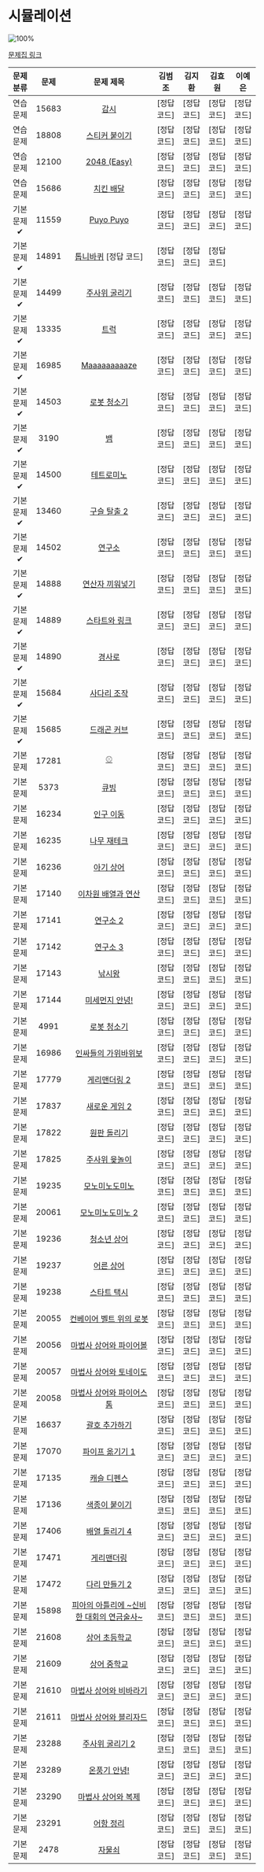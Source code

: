 # 시뮬레이션

![100%](https://progress-bar.dev/0/?scale=61&title=progress&width=500&color=babaca&suffix=/61)

[문제집 링크](https://www.acmicpc.net/workbook/view/7316)

| 문제 분류 | 문제 | 문제 제목 | 김범조 | 김지환 | 김효원 | 이예은 |
| :--: | :--: | :--: | :--: | :--: | :--: | :--: |
| 연습 문제 | 15683 | [감시](https://www.acmicpc.net/problem/15683) | [정답 코드] | [정답 코드] | [정답 코드] | [정답 코드] |
| 연습 문제 | 18808 | [스티커 붙이기](https://www.acmicpc.net/problem/18808) | [정답 코드] | [정답 코드] | [정답 코드] | [정답 코드] |
| 연습 문제 | 12100 | [2048 (Easy)](https://www.acmicpc.net/problem/12100) | [정답 코드] | [정답 코드] | [정답 코드] | [정답 코드] |
| 연습 문제 | 15686 | [치킨 배달](https://www.acmicpc.net/problem/15686) | [정답 코드] | [정답 코드] | [정답 코드] | [정답 코드] |
| 기본 문제✔ | 11559 | [Puyo Puyo](https://www.acmicpc.net/problem/11559) | [정답 코드] | [정답 코드] | [정답 코드] | [정답 코드] |
| 기본 문제✔ | 14891 | [톱니바퀴](https://www.acmicpc.net/problem/14891)  [정답 코드] | [정답 코드] | [정답 코드] | [정답 코드] |
| 기본 문제✔ | 14499 | [주사위 굴리기](https://www.acmicpc.net/problem/14499) | [정답 코드] | [정답 코드] | [정답 코드] | [정답 코드] |
| 기본 문제✔ | 13335 | [트럭](https://www.acmicpc.net/problem/13335) | [정답 코드] | [정답 코드] | [정답 코드] | [정답 코드] |
| 기본 문제✔ | 16985 | [Maaaaaaaaaze](https://www.acmicpc.net/problem/16985) | [정답 코드] | [정답 코드] | [정답 코드] | [정답 코드] |
| 기본 문제✔ | 14503 | [로봇 청소기](https://www.acmicpc.net/problem/14503) | [정답 코드] | [정답 코드] | [정답 코드] | [정답 코드] |
| 기본 문제✔ | 3190 | [뱀](https://www.acmicpc.net/problem/3190) | [정답 코드] | [정답 코드] | [정답 코드] | [정답 코드] |
| 기본 문제✔ | 14500 | [테트로미노](https://www.acmicpc.net/problem/14500) | [정답 코드] | [정답 코드] | [정답 코드] | [정답 코드] |
| 기본 문제✔ | 13460 | [구슬 탈출 2](https://www.acmicpc.net/problem/13460) | [정답 코드] | [정답 코드] | [정답 코드] | [정답 코드] |
| 기본 문제✔ | 14502 | [연구소](https://www.acmicpc.net/problem/14502) | [정답 코드] | [정답 코드] | [정답 코드] | [정답 코드] |
| 기본 문제✔ | 14888 | [연산자 끼워넣기](https://www.acmicpc.net/problem/14888) | [정답 코드] | [정답 코드] | [정답 코드] | [정답 코드] |
| 기본 문제✔ | 14889 | [스타트와 링크](https://www.acmicpc.net/problem/14889) | [정답 코드] | [정답 코드] | [정답 코드] | [정답 코드] |
| 기본 문제✔ | 14890 | [경사로](https://www.acmicpc.net/problem/14890) | [정답 코드] | [정답 코드] | [정답 코드] | [정답 코드] |
| 기본 문제✔ | 15684 | [사다리 조작](https://www.acmicpc.net/problem/15684) | [정답 코드] | [정답 코드] | [정답 코드] | [정답 코드] |
| 기본 문제✔ | 15685 | [드래곤 커브](https://www.acmicpc.net/problem/15685) | [정답 코드] | [정답 코드] | [정답 코드] | [정답 코드] |
| 기본 문제 | 17281 | [⚾](https://www.acmicpc.net/problem/17281) | [정답 코드] | [정답 코드] | [정답 코드] | [정답 코드] |
| 기본 문제 | 5373 | [큐빙](https://www.acmicpc.net/problem/5373) | [정답 코드] | [정답 코드] | [정답 코드] | [정답 코드] |
| 기본 문제 | 16234 | [인구 이동](https://www.acmicpc.net/problem/16234) | [정답 코드] | [정답 코드] | [정답 코드] | [정답 코드] |
| 기본 문제 | 16235 | [나무 재테크](https://www.acmicpc.net/problem/16235) | [정답 코드] | [정답 코드] | [정답 코드] | [정답 코드] |
| 기본 문제 | 16236 | [아기 상어](https://www.acmicpc.net/problem/16236) | [정답 코드] | [정답 코드] | [정답 코드] | [정답 코드] |
| 기본 문제 | 17140 | [이차원 배열과 연산](https://www.acmicpc.net/problem/17140) | [정답 코드] | [정답 코드] | [정답 코드] | [정답 코드] |
| 기본 문제 | 17141 | [연구소 2](https://www.acmicpc.net/problem/17141) | [정답 코드] | [정답 코드] | [정답 코드] | [정답 코드] |
| 기본 문제 | 17142 | [연구소 3](https://www.acmicpc.net/problem/17142) | [정답 코드] | [정답 코드] | [정답 코드] | [정답 코드] |
| 기본 문제 | 17143 | [낚시왕](https://www.acmicpc.net/problem/17143) | [정답 코드] | [정답 코드] | [정답 코드] | [정답 코드] |
| 기본 문제 | 17144 | [미세먼지 안녕!](https://www.acmicpc.net/problem/17144) | [정답 코드] | [정답 코드] | [정답 코드] | [정답 코드] |
| 기본 문제 | 4991 | [로봇 청소기](https://www.acmicpc.net/problem/4991) | [정답 코드] | [정답 코드] | [정답 코드] | [정답 코드] |
| 기본 문제 | 16986 | [인싸들의 가위바위보](https://www.acmicpc.net/problem/16986) | [정답 코드] | [정답 코드] | [정답 코드] | [정답 코드] |
| 기본 문제 | 17779 | [게리맨더링 2](https://www.acmicpc.net/problem/17779) | [정답 코드] | [정답 코드] | [정답 코드] | [정답 코드] |
| 기본 문제 | 17837 | [새로운 게임 2](https://www.acmicpc.net/problem/17837) | [정답 코드] | [정답 코드] | [정답 코드] | [정답 코드] |
| 기본 문제 | 17822 | [원판 돌리기](https://www.acmicpc.net/problem/17822) | [정답 코드] | [정답 코드] | [정답 코드] | [정답 코드] |
| 기본 문제 | 17825 | [주사위 윷놀이](https://www.acmicpc.net/problem/17825) | [정답 코드] | [정답 코드] | [정답 코드] | [정답 코드] |
| 기본 문제 | 19235 | [모노미노도미노](https://www.acmicpc.net/problem/19235) | [정답 코드] | [정답 코드] | [정답 코드] | [정답 코드] |
| 기본 문제 | 20061 | [모노미노도미노 2](https://www.acmicpc.net/problem/20061) | [정답 코드] | [정답 코드] | [정답 코드] | [정답 코드] |
| 기본 문제 | 19236 | [청소년 상어](https://www.acmicpc.net/problem/19236) | [정답 코드] | [정답 코드] | [정답 코드] | [정답 코드] |
| 기본 문제 | 19237 | [어른 상어](https://www.acmicpc.net/problem/19237) | [정답 코드] | [정답 코드] | [정답 코드] | [정답 코드] |
| 기본 문제 | 19238 | [스타트 택시](https://www.acmicpc.net/problem/19238) | [정답 코드] | [정답 코드] | [정답 코드] | [정답 코드] |
| 기본 문제 | 20055 | [컨베이어 벨트 위의 로봇](https://www.acmicpc.net/problem/20055) | [정답 코드] | [정답 코드] | [정답 코드] | [정답 코드] |
| 기본 문제 | 20056 | [마법사 상어와 파이어볼](https://www.acmicpc.net/problem/20056) | [정답 코드] | [정답 코드] | [정답 코드] | [정답 코드] |
| 기본 문제 | 20057 | [마법사 상어와 토네이도](https://www.acmicpc.net/problem/20057) | [정답 코드] | [정답 코드] | [정답 코드] | [정답 코드] |
| 기본 문제 | 20058 | [마법사 상어와 파이어스톰](https://www.acmicpc.net/problem/20058) | [정답 코드] | [정답 코드] | [정답 코드] | [정답 코드] |
| 기본 문제 | 16637 | [괄호 추가하기](https://www.acmicpc.net/problem/16637) | [정답 코드] | [정답 코드] | [정답 코드] | [정답 코드] |
| 기본 문제 | 17070 | [파이프 옮기기 1](https://www.acmicpc.net/problem/17070) | [정답 코드] | [정답 코드] | [정답 코드] | [정답 코드] |
| 기본 문제 | 17135 | [캐슬 디펜스](https://www.acmicpc.net/problem/17135) | [정답 코드] | [정답 코드] | [정답 코드] | [정답 코드] |
| 기본 문제 | 17136 | [색종이 붙이기](https://www.acmicpc.net/problem/17136) | [정답 코드] | [정답 코드] | [정답 코드] | [정답 코드] |
| 기본 문제 | 17406 | [배열 돌리기 4](https://www.acmicpc.net/problem/17406) | [정답 코드] | [정답 코드] | [정답 코드] | [정답 코드] |
| 기본 문제 | 17471 | [게리맨더링](https://www.acmicpc.net/problem/17471) | [정답 코드] | [정답 코드] | [정답 코드] | [정답 코드] |
| 기본 문제 | 17472 | [다리 만들기 2](https://www.acmicpc.net/problem/17472) | [정답 코드] | [정답 코드] | [정답 코드] | [정답 코드] |
| 기본 문제 | 15898 | [피아의 아틀리에 ~신비한 대회의 연금술사~](https://www.acmicpc.net/problem/15898) | [정답 코드] | [정답 코드] | [정답 코드] | [정답 코드] |
| 기본 문제 | 21608 | [상어 초등학교](https://www.acmicpc.net/problem/21608) | [정답 코드] | [정답 코드] | [정답 코드] | [정답 코드] |
| 기본 문제 | 21609 | [상어 중학교](https://www.acmicpc.net/problem/21609) | [정답 코드] | [정답 코드] | [정답 코드] | [정답 코드] |
| 기본 문제 | 21610 | [마법사 상어와 비바라기](https://www.acmicpc.net/problem/21610) | [정답 코드] | [정답 코드] | [정답 코드] | [정답 코드] |
| 기본 문제 | 21611 | [마법사 상어와 블리자드](https://www.acmicpc.net/problem/21611) | [정답 코드] | [정답 코드] | [정답 코드] | [정답 코드] |
| 기본 문제 | 23288 | [주사위 굴리기 2](https://www.acmicpc.net/problem/23288) | [정답 코드] | [정답 코드] | [정답 코드] | [정답 코드] |
| 기본 문제 | 23289 | [온풍기 안녕!](https://www.acmicpc.net/problem/23289) | [정답 코드] | [정답 코드] | [정답 코드] | [정답 코드] |
| 기본 문제 | 23290 | [마법사 상어와 복제](https://www.acmicpc.net/problem/23290) | [정답 코드] | [정답 코드] | [정답 코드] | [정답 코드] |
| 기본 문제 | 23291 | [어항 정리](https://www.acmicpc.net/problem/23291) | [정답 코드] | [정답 코드] | [정답 코드] | [정답 코드] |
| 기본 문제 | 2478 | [자물쇠](https://www.acmicpc.net/problem/2478) | [정답 코드] | [정답 코드] | [정답 코드] | [정답 코드] |

